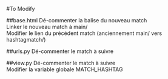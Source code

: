 #To Modify

##base.html
Dé-commenter la balise du nouveau match  
Linker le nouveau match à main/  
Modifier le lien du précédent match (anciennement main/ vers hashtagmatch/)

##urls.py
Dé-commenter le match à suivre  

##view.py
Dé-commenter le match à suivre  
Modifier la variable globale MATCH_HASHTAG
